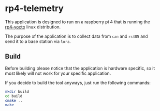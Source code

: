 # rp4-telemetry
This application is designed to run on a raspberry pi 4 that is running the [rp4-yocto](https://github.com/HydrogreenPollub/rp4-yocto) linux distribution.

The purpose of the application is to collect data from `can` and `rs485` and send it to a base station via `lora`.

## Build
Before building please notice that the application is hardware specific, so it most likely will not work for your specific application.

If you decide to build the tool anyways, just run the following commands:
``` bash
mkdir build
cd build
cmake ..
make
```
